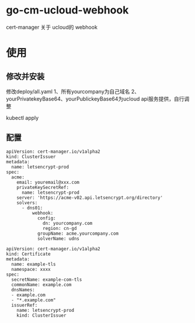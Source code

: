# go-cm-ucloud-webhook

cert-manager 关于 ucloud的 webhook

# 使用

## 修改并安装
修改deploy/all.yaml
1、所有yourcompany为自己域名
2、yourPrivatekeyBase64、yourPublickeyBase64为ucloud api服务提供，自行调整

kubectl apply

## 配置
```
apiVersion: cert-manager.io/v1alpha2
kind: ClusterIssuer
metadata:
  name: letsencrypt-prod
spec:
  acme:
    email: youremail@xxx.com
    privateKeySecretRef:
      name: letsencrypt-prod
    server: 'https://acme-v02.api.letsencrypt.org/directory'
    solvers:
      - dns01:
          webhook:
            config:
              dn: yourcompany.com
              region: cn-gd
            groupName: acme.yourcompany.com
            solverName: udns
```

```
apiVersion: cert-manager.io/v1alpha2
kind: Certificate
metadata:
  name: example-tls
  namespace: xxxx
spec:
  secretName: example-com-tls
  commonName: example.com
  dnsNames:
  - example.com
  - "*.example.com"
  issuerRef:
    name: letsencrypt-prod
    kind: ClusterIssuer
```